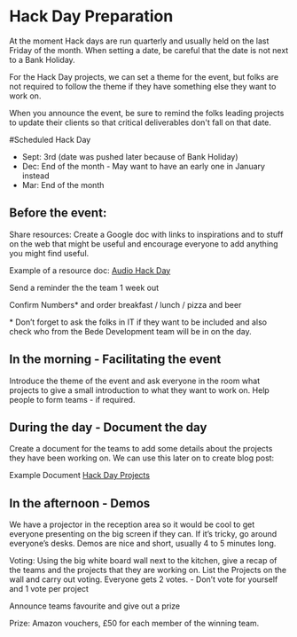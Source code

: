 # Hack Day Preparation
At the moment Hack days are run quarterly and usually held on the last Friday of the month. When setting a date, be careful that the date is not next to a Bank Holiday.

For the Hack Day projects, we can set a theme for the event, but folks are not required to follow the theme if they have something else they want to work on.

When you announce the event, be sure to remind the folks leading projects to update their clients so that critical deliverables don't fall on that date.

#Scheduled Hack Day
- Sept: 3rd (date was pushed later because of Bank Holiday)
- Dec: End of the month - May want to have an early one in January instead
- Mar: End of the month

## Before the event:
Share resources: Create a Google doc with links to inspirations and to stuff on the web that might be useful and encourage everyone to add anything you might find useful. 

Example of a resource doc: [Audio Hack Day](https://docs.google.com/a/pebblecode.com/document/d/1TUnmFfBAfaLXbZ4zMUneK5OyO-VYVzMl9dJ_E7lJk6g/edit?usp=sharing)

Send a reminder the the team 1 week out

Confirm Numbers* and order breakfast / lunch / pizza and beer

\* Don’t forget to ask the folks in IT if they want to be included and also check who from the Bede Development team will be in on the day.

## In the morning - Facilitating the event

Introduce the theme of the event and ask everyone in the room what projects to give a small introduction to what they want to work on. Help people to form teams - if required.

## During the day - Document the day

Create a document for the teams to add some details about the projects they have been working on. We can use this later on to create blog post:

Example Document [Hack Day Projects](https://docs.google.com/a/pebblecode.com/document/d/1zKC6THyr3Q4SjRfyCOdTe0tGWYTHi0QCHy6i3RBCS5c/edit?usp=sharing)

## In the afternoon - Demos

We have a projector in the reception area so it would be cool to get everyone presenting on the big screen if they can. If it’s tricky, go around everyone’s desks. Demos are nice and short, usually 4 to 5 minutes long.

Voting:
Using the big white board wall next to the kitchen, give a recap of the teams and the projects that they are working on. List the Projects on the wall and carry out voting. Everyone gets 2 votes.  - Don’t vote for yourself and 1 vote per project

Announce teams favourite and give out a prize

Prize:
Amazon vouchers, £50 for each member of the winning team.


